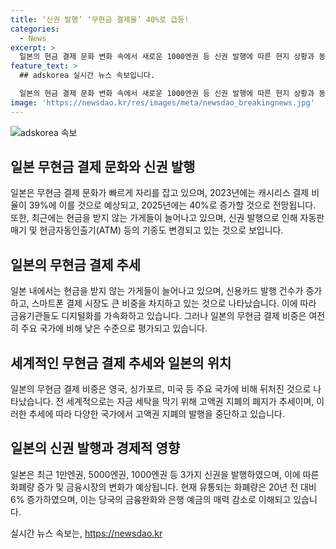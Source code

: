 ```yaml
---
title: ‘신권 발행’ ‘무현금 결제율’ 40%로 급등!
categories:
  - News
excerpt: >
  일본의 현금 결제 문화 변화 속에서 새로운 1000엔권 등 신권 발행에 따른 현지 상황과 동향을 뉴스1이 보도했다. 2023년 39%에서 2025년 40%로 캐시리스 결제 비율이 증가하는 가운데, 일본은행의 신권 발행으로 자동판매기 및 ATM 등의 시스템 개선으로 GDP가 상승할 것으로 전망된다. 그러나 한편으로는 무현금 결제로의 전환이 나타나고 있으며, 이에 따라 은행 점포 수는 줄어들고 스마트폰 결제 시장은 확대되고 있다. 현재 일본의 무현금 결제 비중은 주요 국가에 비해 뒤처지고 있으며, 글로벌 사회의 추세에 따라 고액권 지폐 폐지 논의도 진행 중이다.
feature_text: >
  ## adskorea 실시간 뉴스 속보입니다.

  일본의 현금 결제 문화 변화 속에서 새로운 1000엔권 등 신권 발행에 따른 현지 상황과 동향을 뉴스1이 보도했다. 2023년 39%에서 2025년 40%로 캐시리스 결제 비율이 증가하는 가운데, 일본은행의 신권 발행으로 자동판매기 및 ATM 등의 시스템 개선으로 GDP가 상승할 것으로 전망된다. 그러나 한편으로는 무현금 결제로의 전환이 나타나고 있으며, 이에 따라 은행 점포 수는 줄어들고 스마트폰 결제 시장은 확대되고 있다. 현재 일본의 무현금 결제 비중은 주요 국가에 비해 뒤처지고 있으며, 글로벌 사회의 추세에 따라 고액권 지폐 폐지 논의도 진행 중이다.
image: 'https://newsdao.kr/res/images/meta/newsdao_breakingnews.jpg'
---
```


<p><img src="https://newsdao.kr/res/images/meta/newsdao_breakingnews.jpg" alt="adskorea 속보" /></p>

<h2 data-ke-size="size26">일본 무현금 결제 문화와 신권 발행</h2>

<p data-ke-size="size16">일본은 무현금 결제 문화가 빠르게 자리를 잡고 있으며, 2023년에는 캐시리스 결제 비율이 39%에 이를 것으로 예상되고, 2025년에는 40%로 증가할 것으로 전망됩니다. 또한, 최근에는 현금을 받지 않는 가게들이 늘어나고 있으며, 신권 발행으로 인해 자동판매기 및 현금자동인출기(ATM) 등의 기종도 변경되고 있는 것으로 보입니다.</p>

<h2 data-ke-size="size26">일본의 무현금 결제 추세</h2>

<p data-ke-size="size16">일본 내에서는 현금을 받지 않는 가게들이 늘어나고 있으며, 신용카드 발행 건수가 증가하고, 스마트폰 결제 시장도 큰 비중을 차지하고 있는 것으로 나타났습니다. 이에 따라 금융기관들도 디지털화를 가속화하고 있습니다. 그러나 일본의 무현금 결제 비중은 여전히 주요 국가에 비해 낮은 수준으로 평가되고 있습니다.</p>

<h2 data-ke-size="size26">세계적인 무현금 결제 추세와 일본의 위치</h2>

<p data-ke-size="size16">일본의 무현금 결제 비중은 영국, 싱가포르, 미국 등 주요 국가에 비해 뒤처진 것으로 나타났습니다. 전 세계적으로는 자금 세탁을 막기 위해 고액권 지폐의 폐지가 추세이며, 이러한 추세에 따라 다양한 국가에서 고액권 지폐의 발행을 중단하고 있습니다.</p>

<h2 data-ke-size="size26">일본의 신권 발행과 경제적 영향</h2>

<p data-ke-size="size16">일본은 최근 1만엔권, 5000엔권, 1000엔권 등 3가지 신권을 발행하였으며, 이에 따른 화폐량 증가 및 금융시장의 변화가 예상됩니다. 현재 유통되는 화폐량은 20년 전 대비 6% 증가하였으며, 이는 당국의 금융완화와 은행 예금의 매력 감소로 이해되고 있습니다.</p>
실시간 뉴스 속보는, <a href="https://newsdao.kr" rel="dofollow">https://newsdao.kr</a>


